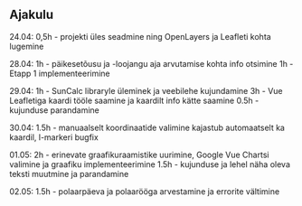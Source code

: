 
## Ajakulu
24.04:
0,5h - projekti üles seadmine ning OpenLayers ja Leafleti kohta lugemine

28.04:
1h -   päikesetõusu ja -loojangu aja arvutamise kohta info otsimine
1h -   Etapp 1 implementeerimine

29.04:
1h -   SunCalc libraryle üleminek ja veebilehe kujundamine
3h -   Vue Leafletiga kaardi tööle saamine ja kaardilt info kätte saamine
0.5h - kujunduse parandamine

30.04:
1.5h - manuaalselt koordinaatide valimine kajastub automaatselt ka kaardil,
       l-markeri bugfix

01.05:
2h -   erinevate graafikuraamistike uurimine, Google Vue Chartsi valimine ja graafiku implementeerimine
1.5h - kujunduse ja lehel näha oleva teksti muutmine ja parandamine

02.05:
1.5h - polaarpäeva ja polaarööga arvestamine ja errorite vältimine